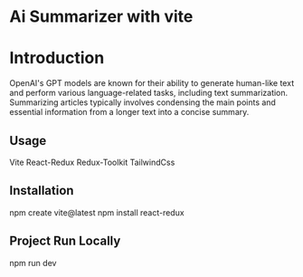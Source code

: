 # Ai Summarizer with vite

# Introduction
OpenAI's GPT models are known for their ability to generate human-like text and perform various language-related tasks, including text summarization. 
Summarizing articles typically involves condensing the main points and essential information from a longer text into a concise summary.

## Usage
Vite
React-Redux
Redux-Toolkit
TailwindCss

## Installation
 npm create vite@latest
 npm install react-redux
    
## Project Run Locally
npm run dev



